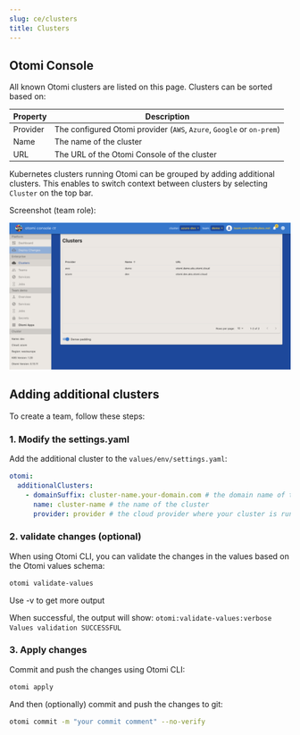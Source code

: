 ```yaml
---
slug: ce/clusters
title: Clusters
---
```


## Otomi Console

All known Otomi clusters are listed on this page. Clusters can be sorted based on:

| Property | Description                                                           |
| -------- | --------------------------------------------------------------------- |
| Provider | The configured Otomi provider (`AWS`, `Azure`, `Google` or `on-prem`) |
| Name     | The name of the cluster                                               |
| URL      | The URL of the Otomi Console of the cluster                           |

Kubernetes clusters running Otomi can be grouped by adding additional clusters. This enables to switch context between clusters by selecting `Cluster` on the top bar.

Screenshot (team role):

![Console clusters](img/ce-clusters.png)

## Adding additional clusters

To create a team, follow these steps:

### 1. Modify the settings.yaml

Add the additional cluster to the `values/env/settings.yaml`:

```yaml
otomi:
  additionalClusters:
    - domainSuffix: cluster-name.your-domain.com # the domain name of the cluster
      name: cluster-name # the name of the cluster
      provider: provider # the cloud provider where your cluster is running (AWS, Azure or Google)
```

### 2. validate changes (optional)

When using Otomi CLI, you can validate the changes in the values based on the Otomi values schema:

```bash
otomi validate-values
```

Use -v to get more output

When successful, the output will show: `otomi:validate-values:verbose Values validation SUCCESSFUL`

### 3. Apply changes

Commit and push the changes using Otomi CLI:

```bash
otomi apply
```

And then (optionally) commit and push the changes to git:

```bash
otomi commit -m "your commit comment" --no-verify
```
